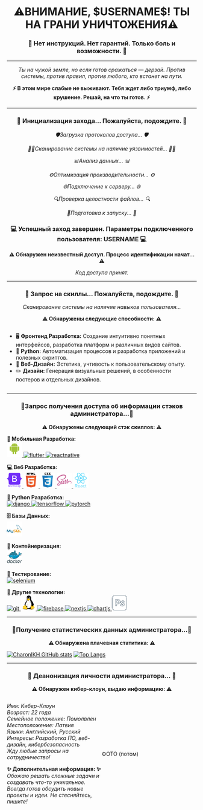 
<h1 align="center">⚠️ВНИМАНИЕ, $USERNAME$! ТЫ НА ГРАНИ УНИЧТОЖЕНИЯ⚠️</h1>
<h3 align="center">🔪 Нет инструкций. Нет гарантий. Только боль и возможности. 🔪</h3>

---

<p align="center">
  <i>Ты на чужой земле, но если готов сражаться — дерзай. Против системы, против правил, против любого, кто встанет на пути.</i>
</p>

<p align="center">
  <b>⚡ В этом мире слабые не выживают. Тебя ждет либо триумф, либо крушение. Решай, на что ты готов. ⚡</b>
</p>

---

<h3 align="center">🔄 Инициализация захода... Пожалуйста, подождите. 🔄</h3>

<p align="center">
  <i>🛡️Загрузка протоколов доступа... 🛡️</i>
</p>

<p align="center">
  <i>🕵️‍♂️Сканирование системы на наличие уязвимостей... 🕵️‍♂️</i>
</p>

<p align="center">
  <i>📊Анализ данных... 📊</i>
</p>

<p align="center">
  <i>⚙️Оптимизация производительности... ⚙️</i>
</p>

<p align="center">
  <i>🌐Подключение к серверу... 🌐</i>
</p>

<p align="center">
  <i>🔍Проверка целостности файлов... 🔍</i>
</p>

<p align="center">
  <i>🚀Подготовка к запуску... 🚀</i>
</p>

<h3 align="center">💻 Успешный заход завершен. Параметры подключенного пользователя: USERNAME 💻</h3>

<p align="center">
  <b>⚠️ Обнаружен неизвестный доступ. Процесс идентификации начат... ⚠️</b>
</p>

<p align="center">
  <i>Код доступа принят.</i>
</p>


---


<h3 align="center">🔄 Запрос на скиллы... Пожалуйста, подождите. 🔄</h3>

<p align="center">
  <i>Сканирование системы на наличие навыков пользователя...</i>
</p>

<p align="center">
  <b>⚠️ Обнаружены следующие способности: ⚠️</b>
</p>

<div style="display: flex; align-items: left; justify-content: left;">
  <div style="margin-right: 20px; text-align: left;">
    <ul>
      <li>🖥️ <b>Фронтенд Разработка:</b> Создание интуитивно понятных интерфейсов, разработка платформ и различных видов сайтов.</li>
      <li>🐍 <b>Python:</b> Автоматизация процессов и разработка приложений и полезных скриптов.</li>
      <li>🎨 <b>Веб-Дизайн:</b> Эстетика, учтивость к пользовательскому опыту.</li>
      <li>✏️ <b>Дизайн:</b> Генерация визуальных решений, в особенности постеров и отдельных дизайнов.</li>
    </ul>
  </div>
</div>

---

<p align="center">
 <h3 align="center">🔄Запрос получения доступа об информации стэков администратора...🔄</h3>
</p>
<p align="center">
  <b>⚠️ Обнаружены следующий стэк скиллов: ⚠️</b>
</p>

<p align="left">
  <b>📱 Мобильная Разработка:</b><br>
  <a href="https://developer.android.com" target="_blank" rel="noreferrer">
    <img src="https://raw.githubusercontent.com/devicons/devicon/master/icons/android/android-original-wordmark.svg" alt="android" width="40" height="40"/>
  </a>
  <a href="https://flutter.dev" target="_blank" rel="noreferrer">
    <img src="https://www.vectorlogo.zone/logos/flutterio/flutterio-icon.svg" alt="flutter" width="40" height="40"/>
  </a>
  <a href="https://reactnative.dev/" target="_blank" rel="noreferrer">
    <img src="https://reactnative.dev/img/header_logo.svg" alt="reactnative" width="40" height="40"/>
  </a>
</p>

<p align="left">
  <b>💻 Веб Разработка:</b><br>
  <a href="https://getbootstrap.com" target="_blank" rel="noreferrer">
    <img src="https://raw.githubusercontent.com/devicons/devicon/master/icons/bootstrap/bootstrap-plain-wordmark.svg" alt="bootstrap" width="40" height="40"/>
  </a>
  <a href="https://www.w3.org/html/" target="_blank" rel="noreferrer">
    <img src="https://raw.githubusercontent.com/devicons/devicon/master/icons/html5/html5-original-wordmark.svg" alt="html5" width="40" height="40"/>
  </a>
  <a href="https://www.w3schools.com/css/" target="_blank" rel="noreferrer">
    <img src="https://raw.githubusercontent.com/devicons/devicon/master/icons/css3/css3-original-wordmark.svg" alt="css3" width="40" height="40"/>
  </a>
  <a href="https://sass-lang.com" target="_blank" rel="noreferrer">
    <img src="https://raw.githubusercontent.com/devicons/devicon/master/icons/sass/sass-original.svg" alt="sass" width="40" height="40"/>
  </a>
  <a href="https://reactjs.org/" target="_blank" rel="noreferrer">
    <img src="https://raw.githubusercontent.com/devicons/devicon/master/icons/react/react-original-wordmark.svg" alt="react" width="40" height="40"/>
  </a>
</p>

<p align="left">
  <b>🐍 Python Разработка:</b><br>
  <a href="https://www.djangoproject.com/" target="_blank" rel="noreferrer">
    <img src="https://cdn.worldvectorlogo.com/logos/django.svg" alt="django" width="40" height="40"/>
  </a>
  <a href="https://www.tensorflow.org" target="_blank" rel="noreferrer">
    <img src="https://www.vectorlogo.zone/logos/tensorflow/tensorflow-icon.svg" alt="tensorflow" width="40" height="40"/>
  </a>
  <a href="https://pytorch.org/" target="_blank" rel="noreferrer">
    <img src="https://www.vectorlogo.zone/logos/pytorch/pytorch-icon.svg" alt="pytorch" width="40" height="40"/>
  </a>
</p>

<p align="left">
  <b>🗄️ Базы Данных:</b><br>
  <a href="https://www.mysql.com/" target="_blank" rel="noreferrer">
    <img src="https://raw.githubusercontent.com/devicons/devicon/master/icons/mysql/mysql-original-wordmark.svg" alt="mysql" width="40" height="40"/>
  </a>
</p>

<p align="left">
  <b>🐳 Контейнеризация:</b><br>
  <a href="https://www.docker.com/" target="_blank" rel="noreferrer">
    <img src="https://raw.githubusercontent.com/devicons/devicon/master/icons/docker/docker-original-wordmark.svg" alt="docker" width="40" height="40"/>
  </a>
</p>

<p align="left">
  <b>🧪 Тестирование:</b><br>
  <a href="https://www.selenium.dev" target="_blank" rel="noreferrer">
    <img src="https://raw.githubusercontent.com/detain/svg-logos/780f25886640cef088af994181646db2f6b1a3f8/svg/selenium-logo.svg" alt="selenium" width="40" height="40"/>
  </a>
</p>

<p align="left">
  <b>🔧 Другие технологии:</b><br>
  <a href="https://git-scm.com/" target="_blank" rel="noreferrer">
    <img src="https://www.vectorlogo.zone/logos/git-scm/git-scm-icon.svg" alt="git" width="40" height="40"/>
  </a>
  <a href="https://www.linux.org/" target="_blank" rel="noreferrer">
    <img src="https://raw.githubusercontent.com/devicons/devicon/master/icons/linux/linux-original.svg" alt="linux" width="40" height="40"/>
  </a>
  <a href="https://firebase.google.com/" target="_blank" rel="noreferrer">
    <img src="https://www.vectorlogo.zone/logos/firebase/firebase-icon.svg" alt="firebase" width="40" height="40"/>
  </a>
  <a href="https://nextjs.org/" target="_blank" rel="noreferrer">
    <img src="https://cdn.worldvectorlogo.com/logos/nextjs-2.svg" alt="nextjs" width="40" height="40"/>
  </a>
  <a href="https://www.chartjs.org" target="_blank" rel="noreferrer">
    <img src="https://www.chartjs.org/media/logo-title.svg" alt="chartjs" width="40" height="40"/>
  </a>
  <a href="https://www.photoshop.com/en" target="_blank" rel="noreferrer">
    <img src="https://raw.githubusercontent.com/devicons/devicon/master/icons/photoshop/photoshop-line.svg" alt="photoshop" width="40" height="40"/>
  </a>
</p>

---


<p align="center">
  <h3 align="center">🔄Получение статистических данных администратора...🔄</h3>
</p>
<p align="center">
  <b>⚠️ Обнаружена плачевная статитика: ⚠️</b>

[![CharonIKH GitHub stats](https://github-readme-stats.vercel.app/api?username=charonikhh&show_icons=true&theme=merko)](https://github.com/charonikhh)
[![Top Langs](https://github-readme-stats.vercel.app/api/top-langs/?username=charonikhh&layout=donut)](https://github.com/charonikhh)

---

<p align="center">
  <h3 align="center">🔄 Деанонизация личности администратора... 🔄</h3>
</p>
<p align="center">
  <b>⚠️ Обнаружен кибер-клоун, выдаю информацию: ⚠️</b>
</p>
<div style="display: flex; align-items: center; justify-content: center;">
  <div style="flex: 1; text-align: left;">
    <p align="left">
      <i>Имя: Кибер-Клоун</i><br>
      <i>Возраст: 22 года</i><br>
      <i>Семейное положение: Помолвлен</i><br>
      <i>Местоположение: Латвия</i><br>
      <i>Языки: Английский, Русский</i><br>
      <i>Интересы: Разработка ПО, веб-дизайн, кибербезопасность</i><br>
      <i>Жду любые запросы на сотрудничество!</i>
    </p>
    <p align="left">
      <b>✨ Дополнительная информация: ✨</b><br>
      <i>Обожаю решать сложные задачи и создавать что-то уникальное.</i><br>
      <i>Всегда готов обсудить новые проекты и идеи. Не стесняйтесь, пишите!</i>
    </p>
  </div>
  <div style="flex: 1; align: right;">
ФОТО (потом)
  </div>
</div>
